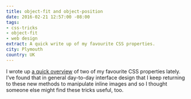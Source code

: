```yaml
---
title: object-fit and object-position
date: 2016-02-21 12:57:00 -08:00
tags:
- css-tricks
- object-fit
- web design
extract: A quick write up of my favourite CSS properties.
city: Plymouth
country: UK
---
```


I wrote up [a quick overview](https://css-tricks.com/on-object-fit-and-object-position/) of two of my favourite CSS properties lately. I’ve found that in general day-to-day interface design that I keep returning to these new methods to manipulate inline images and so I thought someone else might find these tricks useful, too.